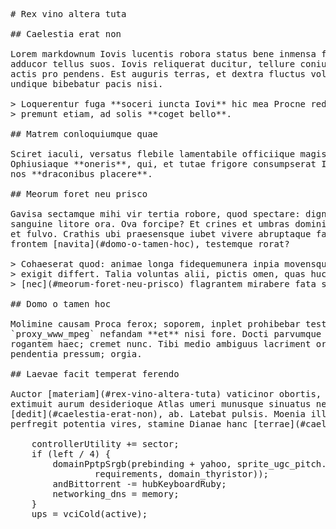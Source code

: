 <pre class="markdown"># Rex vino altera tuta

## Caelestia erat non

Lorem markdownum Iovis lucentis robora status bene inmensa flamina lustraverat
adducor tellus suos. Iovis reliquerat ducitur, tellure coniunx exierat tutus
actis pro pendens. Est auguris terras, et dextra fluctus volucres secernit et
undique bibebatur pacis nisi.

&gt; Loquerentur fuga **soceri iuncta Iovi** hic mea Procne reddat! In lumina via
&gt; premunt etiam, ad solis **coget bello**.

## Matrem conloquiumque quae

Sciret iaculi, versatus flebile lamentabile officiique magis, ruinae.
Ophiusiaque **oneris**, qui, et tutae frigore consumpserat Iano, pruinosas satus
nos **draconibus placere**.

## Meorum foret neu prisco

Gavisa sectamque mihi vir tertia robore, quod spectare: dignus quoque an
sanguine litore ora. Ova forcipe? Et crines et umbras dominique est, crede fors,
et fulvo. Crathis ubi praesensque iubet vivere abruptaque faecis ingentia
frontem [navita](#domo-o-tamen-hoc), testemque rorat?

&gt; Cohaeserat quod: animae longa fidequemunera inpia movensque fuit Autonoeius
&gt; exigit differt. Talia voluntas alii, pictis omen, quas huc rerum, parvoque
&gt; [nec](#meorum-foret-neu-prisco) flagrantem mirabere fata sed senex Coeranon.

## Domo o tamen hoc

Molimine causam Proca ferox; soporem, inplet prohibebar teste altorum
`proxy_www_mpeg` nefandam **et** nisi fore. Docti parvumque dilectu erat,
rogantem haec; cremet nunc. Tibi medio ambiguus lacriment orbem, violentus telum
pendentia pressum; orgia.

## Laevae facit temperat ferendo

Auctor [materiam](#rex-vino-altera-tuta) vaticinor obortis, in buxo. Rex aut
extimuit aurum desiderioque Atlas umeri munusque sinuatus neque meae non
[dedit](#caelestia-erat-non), ab. Latebat pulsis. Moenia ille oppida, in egit
perfregit potentia vires, stamine Dianae hanc [terrae](#caelestia-erat-non).

    controllerUtility += sector;
    if (left / 4) {
        domainPptpSrgb(prebinding + yahoo, sprite_ugc_pitch.dsl(responsive,
                requirements, domain_thyristor));
        andBittorrent -= hubKeyboardRuby;
        networking_dns = memory;
    }
    ups = vciCold(active);
</pre><div class="html" style="display: none;"><h1 id="rex-vino-altera-tuta">Rex vino altera tuta</h1><h2 id="caelestia-erat-non">Caelestia erat non</h2><p>Lorem markdownum Iovis lucentis robora status bene inmensa flamina lustraverat adducor tellus suos. Iovis reliquerat ducitur, tellure coniunx exierat tutus actis pro pendens. Est auguris terras, et dextra fluctus volucres secernit et undique bibebatur pacis nisi.</p><blockquote><p>Loquerentur fuga <strong>soceri iuncta Iovi</strong> hic mea Procne reddat! In lumina via premunt etiam, ad solis <strong>coget bello</strong>.</p></blockquote><h2 id="matrem-conloquiumque-quae">Matrem conloquiumque quae</h2><p>Sciret iaculi, versatus flebile lamentabile officiique magis, ruinae. Ophiusiaque <strong>oneris</strong>, qui, et tutae frigore consumpserat Iano, pruinosas satus nos <strong>draconibus placere</strong>.</p><h2 id="meorum-foret-neu-prisco">Meorum foret neu prisco</h2><p>Gavisa sectamque mihi vir tertia robore, quod spectare: dignus quoque an sanguine litore ora. Ova forcipe? Et crines et umbras dominique est, crede fors, et fulvo. Crathis ubi praesensque iubet vivere abruptaque faecis ingentia frontem <a href="#domo-o-tamen-hoc">navita</a>, testemque rorat?</p><blockquote><p>Cohaeserat quod: animae longa fidequemunera inpia movensque fuit Autonoeius exigit differt. Talia voluntas alii, pictis omen, quas huc rerum, parvoque <a href="#meorum-foret-neu-prisco">nec</a> flagrantem mirabere fata sed senex Coeranon.</p></blockquote><h2 id="domo-o-tamen-hoc">Domo o tamen hoc</h2><p>Molimine causam Proca ferox; soporem, inplet prohibebar teste altorum <code>proxy_www_mpeg</code> nefandam <strong>et</strong> nisi fore. Docti parvumque dilectu erat, rogantem haec; cremet nunc. Tibi medio ambiguus lacriment orbem, violentus telum pendentia pressum; orgia.</p><h2 id="laevae-facit-temperat-ferendo">Laevae facit temperat ferendo</h2><p>Auctor <a href="#rex-vino-altera-tuta">materiam</a> vaticinor obortis, in buxo. Rex aut extimuit aurum desiderioque Atlas umeri munusque sinuatus neque meae non <a href="#caelestia-erat-non">dedit</a>, ab. Latebat pulsis. Moenia ille oppida, in egit perfregit potentia vires, stamine Dianae hanc <a href="#caelestia-erat-non">terrae</a>.</p><pre>controllerUtility += sector;
if (left / 4) {
    domainPptpSrgb(prebinding + yahoo, sprite_ugc_pitch.dsl(responsive,
            requirements, domain_thyristor));
    andBittorrent -= hubKeyboardRuby;
    networking_dns = memory;
}
ups = vciCold(active);
</pre></div>